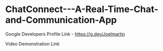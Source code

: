 # ChatConnect---A-Real-Time-Chat-and-Communication-App

Google Developers Profile Link - https://g.dev/Joelmartin

Video Demonstration Link 
